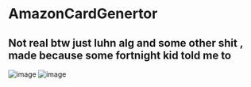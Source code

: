 # AmazonCardGenertor
## Not real btw just luhn alg and some other shit , made because some fortnight kid told me to 
![image](https://user-images.githubusercontent.com/66269103/193437991-755ca75b-31e2-430c-8b34-82601e031045.png)
![image](https://user-images.githubusercontent.com/66269103/193437999-62839cd1-32c0-4909-a89d-87a63fb25845.png)

